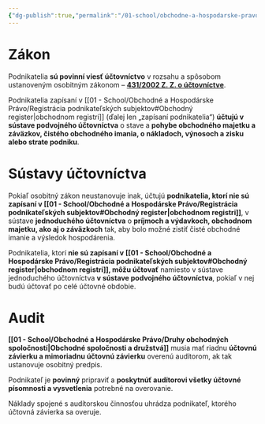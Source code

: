 ```yaml
---
{"dg-publish":true,"permalink":"/01-school/obchodne-a-hospodarske-pravo/uctovnictvo-podnikatelov/","tags":["year1","winterSemester","uniOaHPR"]}
---
```



# Zákon
Podnikatelia **sú povinní viesť účtovníctvo** v rozsahu a spôsobom ustanoveným osobitným zákonom – **[431/2002 Z. Z. o účtovníctve](https://www.slov-lex.sk/ezbierky/pravne-predpisy/SK/ZZ/2002/431/20060101.html)**.

Podnikatelia zapísaní v [[01 - School/Obchodné a Hospodárske Právo/Registrácia podnikateľských subjektov#Obchodný register\|obchodnom registri]] (ďalej len „zapísaní podnikatelia“) **účtujú v sústave podvojného účtovníctva** o stave a **pohybe obchodného majetku a záväzkov, čistého obchodného imania, o nákladoch, výnosoch a zisku alebo strate podniku**.

# Sústavy účtovníctva
Pokiaľ osobitný zákon neustanovuje inak, účtujú **podnikatelia, ktorí nie sú zapísaní v [[01 - School/Obchodné a Hospodárske Právo/Registrácia podnikateľských subjektov#Obchodný register\|obchodnom registri]]**, v sústave **jednoduchého účtovníctva** o **príjmoch a výdavkoch, obchodnom majetku, ako aj o záväzkoch** tak, aby bolo možné zistiť čisté obchodné imanie a výsledok hospodárenia.

Podnikatelia, ktorí **nie sú zapísaní v [[01 - School/Obchodné a Hospodárske Právo/Registrácia podnikateľských subjektov#Obchodný register\|obchodnom registri]], môžu účtovať** namiesto v sústave jednoduchého účtovníctva **v sústave podvojného účtovníctva**, pokiaľ v nej budú účtovať po celé účtovné obdobie.

# Audit
**[[01 - School/Obchodné a Hospodárske Právo/Druhy obchodných spoločností\|Obchodné spoločnosti a družstvá]]** musia mať riadnu **účtovnú závierku a mimoriadnu účtovnú závierku** overenú audítorom, ak tak ustanovuje osobitný predpis.

Podnikateľ je **povinný** pripraviť a **poskytnúť audítorovi všetky účtovné písomnosti a vysvetlenia** potrebné na overovanie.

Náklady spojené s audítorskou činnosťou uhrádza podnikateľ, ktorého účtovná závierka sa overuje.